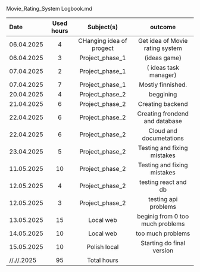Movie_Rating_System
Logbook.md

| Date  | Used hours | Subject(s) |  outcome |
| :---         |     :---:      |     :---:      |     :---:      |
| 06.04.2025 | 4   | CHanging idea of progect     | Get idea of Movie rating system                         |
| 06.04.2025 | 3  | Project_phase_1     |   (ideas  game)    |
| 07.04.2025 | 2   | Project_phase_1     |   ( ideas task manager)    |
| 07.04.2025 | 7   | Project_phase_1     | Mostly finnished.      |
| 20.04.2025 | 4   | Project_phase_2     | beggining     |
| 21.04.2025 | 6   | Project_phase_2     | Creating backend     |
| 22.04.2025 | 6   | Project_phase_2     | Creating frondend and database      |
| 22.04.2025 | 6   | Project_phase_2     | Cloud and documetations      |
| 23.04.2025 | 5    | Project_phase_2     | Testing and fixing mistakes     |
| 11.05.2025 | 10    | Project_phase_2     | Testing and fixing mistakes     |
| 12.05.2025 | 4    | Project_phase_2     | testing react and db     |
| 12.05.2025 | 3    | Project_phase_2     | testing api problems     |
| 13.05.2025 | 15    | Local web       | beginig from 0 too much  problems     |
| 14.05.2025 | 10    | Local web       |  too much  problems     |
| 15.05.2025 | 10    | Polish local       | Starting do final version     |
| //.//.2025 | 95  | Total hours       |                    |